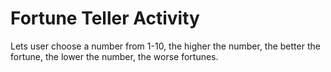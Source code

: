 # Fortune Teller Activity
Lets user choose a number from 1-10, the higher the number, the better the fortune, the lower the number, the worse fortunes.
